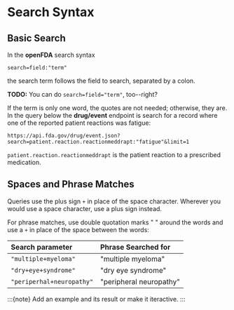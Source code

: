 # Search Syntax

## Basic Search

In the **openFDA** search syntax

```XQuery
search=field:"term"
```

the search term follows the field to search, separated by a colon.

**TODO:** You can do `search=field="term"`, too--right?

 If the term is only one word, the quotes are not needed; otherwise, they are.
In the query below the **drug/event** endpoint is search for a record where one of the reported patient reactions was fatigue:

```Text
https://api.fda.gov/drug/event.json?search=patient.reaction.reactionmeddrapt:"fatigue"&limit=1
```

`patient.reaction.reactionmeddrapt` is the patient reaction to a prescribed medication.

## Spaces and Phrase Matches

Queries use the plus sign `+` in place of the space character. Wherever you would use a space character, use a plus sign instead.

For phrase matches, use double quotation marks " " around the words and use a `+` in place of the space between the words:

| Search parameter   |  Phrase Searched for |
:------------------- | :-------------------------
`"multiple+myeloma"` | "multiple myeloma"
`"dry+eye+syndrome"` | "dry eye syndrome"
`"periperhal+neuropathy"` | "peripheral neuropathy"

:::{note}
Add an example and its result or make it iteractive.
:::
